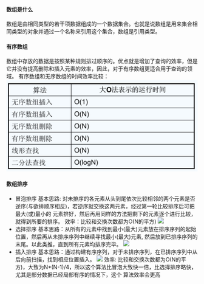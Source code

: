 #### 数组是什么

数组是由相同类型的若干项数据组成的一个数据集合。也就是说数组是用来集合相同类型的对象并通过一个名称来引用这个集合，数组是引用类型。


#### 有序数组

数组中存放的数据是按照某种规则排过顺序的。优点就是增加了查询的效率，但是它并没有提高删除和插入元素的效率，因此，对于有序数组更适合用于查询的领域。
有序数组和无序数组的时间效率比较：
![](数组的运行时间.jpg)

#### 数组排序
- 冒泡排序
  基本思路: 对未排序的各元素从头到尾依次比较相邻的两个元素是否逆序(与欲排顺序相反)，若逆序就交换这两元素，经过第一轮比较排序后可把最大(或)最小的
  元素排好，然后再用同样的方法把剩下的元素逐个进行比较，就得到所要的排序。
  效率：比较和交换次数都为O(N的平方)
  ![](https://images2017.cnblogs.com/blog/849589/201710/849589-20171015223238449-2146169197.gif)
- 选择排序
  基本思路：从所有的元素中找到最小(最大)元素放在排序序列的起始位置，然后再从未排序序列中继续寻找最小(最大)元素,
  然后放到已排序序列的末尾。以此类推，直到所有元素均排序完毕。
  ![](https://images2017.cnblogs.com/blog/849589/201710/849589-20171015224719590-1433219824.gif)
- 插入排序
  基本思路：通过构建有序序列，对于未排序序列，在已排序序列中从后向前扫描，找到相应位置插入。
  ![](https://images2017.cnblogs.com/blog/849589/201710/849589-20171015225645277-1151100000.gif)
  效率: 比较和交换次数都为O(N的平方)，大致为N*(N-1)/4，所以这个算法比冒泡大致快一倍，比选择排序略快，尤其是部分数据已经局部有序的情况下，这个
  算法效率会更高
